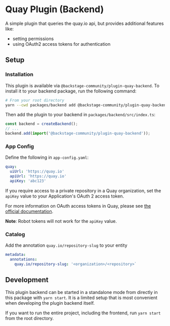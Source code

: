 # Quay Plugin (Backend)

A simple plugin that queries the quay.io api, but provides additional features like:

- setting permissions
- using OAuth2 access tokens for authentication

## Setup

### Installation

This plugin is available via `@backstage-community/plugin-quay-backend`. To install it to your backend package, run the following command:

```bash
# From your root directory
yarn --cwd packages/backend add @backstage-community/plugin-quay-backend
```

Then add the plugin to your backend in `packages/backend/src/index.ts`:

```ts
const backend = createBackend();
// ...
backend.add(import('@backstage-community/plugin-quay-backend'));
```

### App Config

Define the following in `app-config.yaml`:

```yaml
quay:
  uiUrl: 'https://quay.io'
  apiUrl: 'https://quay.io'
  apiKey: 'abc123'
```

If you require access to a private repository in a Quay organization, set the `apiKey` value to your Application's OAuth 2 access token.

For more information on OAuth access tokens in Quay, please see [the official documentation](https://docs.redhat.com/en/documentation/red_hat_quay/3/html-single/red_hat_quay_api_guide/index#creating-oauth-access-token).

**Note**: Robot tokens will not work for the `apiKey` value.

### Catalog

Add the annotation `quay.io/repository-slug` to your entity

```yaml
metadata:
  annotations:
    quay.io/repository-slug: '<organization>/<repository>`
```

## Development

This plugin backend can be started in a standalone mode from directly in this
package with `yarn start`. It is a limited setup that is most convenient when
developing the plugin backend itself.

If you want to run the entire project, including the frontend, run `yarn start` from the root directory.
